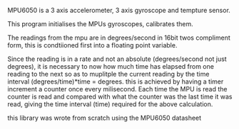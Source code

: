 MPU6050 is a 3 axis accelerometer, 3 axis gyroscope and tempture sensor.

This program initialises the MPUs gyroscopes, calibrates them.

The readings from the mpu are in degrees/second in 16bit twos compliment form, this is condtiioned first into a floating point variable.

Since the reading is in a rate and not an absolute (degrees/second not just degrees), it is necessary to now how much time has elapsed from one reading to the next so as to muplitple the current reading by the time interval (degrees/time)*time = degrees. this is achieved by having a timer increment a counter once every milisecond. Each time the MPU is read the counter is read and compared with what the counter was the last time it was read, giving the time interval (time) required for the above calculation.

this library was wrote from scratch using the MPU6050 datasheet